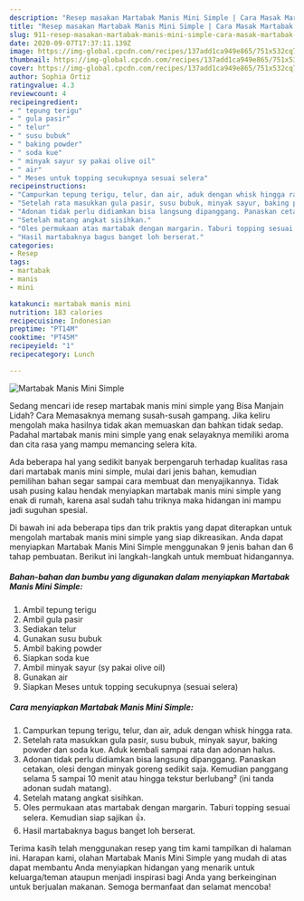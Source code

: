 ```yaml
---
description: "Resep masakan Martabak Manis Mini Simple | Cara Masak Martabak Manis Mini Simple Yang Enak Dan Mudah"
title: "Resep masakan Martabak Manis Mini Simple | Cara Masak Martabak Manis Mini Simple Yang Enak Dan Mudah"
slug: 911-resep-masakan-martabak-manis-mini-simple-cara-masak-martabak-manis-mini-simple-yang-enak-dan-mudah
date: 2020-09-07T17:37:11.139Z
image: https://img-global.cpcdn.com/recipes/137add1ca949e865/751x532cq70/martabak-manis-mini-simple-foto-resep-utama.jpg
thumbnail: https://img-global.cpcdn.com/recipes/137add1ca949e865/751x532cq70/martabak-manis-mini-simple-foto-resep-utama.jpg
cover: https://img-global.cpcdn.com/recipes/137add1ca949e865/751x532cq70/martabak-manis-mini-simple-foto-resep-utama.jpg
author: Sophia Ortiz
ratingvalue: 4.3
reviewcount: 4
recipeingredient:
- " tepung terigu"
- " gula pasir"
- " telur"
- " susu bubuk"
- " baking powder"
- " soda kue"
- " minyak sayur sy pakai olive oil"
- " air"
- " Meses untuk topping secukupnya sesuai selera"
recipeinstructions:
- "Campurkan tepung terigu, telur, dan air, aduk dengan whisk hingga rata."
- "Setelah rata masukkan gula pasir, susu bubuk, minyak sayur, baking powder dan soda kue. Aduk kembali sampai rata dan adonan halus."
- "Adonan tidak perlu didiamkan bisa langsung dipanggang. Panaskan cetakan, olesi dengan minyak goreng sedikit saja. Kemudian panggang selama 5 sampai 10 menit atau hingga tekstur berlubang² (ini tanda adonan sudah matang)."
- "Setelah matang angkat sisihkan."
- "Oles permukaan atas martabak dengan margarin. Taburi topping sesuai selera. Kemudian siap sajikan 👍."
- "Hasil martabaknya bagus banget loh berserat."
categories:
- Resep
tags:
- martabak
- manis
- mini

katakunci: martabak manis mini 
nutrition: 183 calories
recipecuisine: Indonesian
preptime: "PT14M"
cooktime: "PT45M"
recipeyield: "1"
recipecategory: Lunch

---
```



![Martabak Manis Mini Simple](https://img-global.cpcdn.com/recipes/137add1ca949e865/751x532cq70/martabak-manis-mini-simple-foto-resep-utama.jpg)

Sedang mencari ide resep martabak manis mini simple yang Bisa Manjain Lidah? Cara Memasaknya memang susah-susah gampang. Jika keliru mengolah maka hasilnya tidak akan memuaskan dan bahkan tidak sedap. Padahal martabak manis mini simple yang enak selayaknya memiliki aroma dan cita rasa yang mampu memancing selera kita.



Ada beberapa hal yang sedikit banyak berpengaruh terhadap kualitas rasa dari martabak manis mini simple, mulai dari jenis bahan, kemudian pemilihan bahan segar sampai cara membuat dan menyajikannya. Tidak usah pusing kalau hendak menyiapkan martabak manis mini simple yang enak di rumah, karena asal sudah tahu triknya maka hidangan ini mampu jadi suguhan spesial.


Di bawah ini ada beberapa tips dan trik praktis yang dapat diterapkan untuk mengolah martabak manis mini simple yang siap dikreasikan. Anda dapat menyiapkan Martabak Manis Mini Simple menggunakan 9 jenis bahan dan 6 tahap pembuatan. Berikut ini langkah-langkah untuk membuat hidangannya.

<!--inarticleads1-->

##### Bahan-bahan dan bumbu yang digunakan dalam menyiapkan Martabak Manis Mini Simple:

1. Ambil  tepung terigu
1. Ambil  gula pasir
1. Sediakan  telur
1. Gunakan  susu bubuk
1. Ambil  baking powder
1. Siapkan  soda kue
1. Ambil  minyak sayur (sy pakai olive oil)
1. Gunakan  air
1. Siapkan  Meses untuk topping secukupnya (sesuai selera)




<!--inarticleads2-->

##### Cara menyiapkan Martabak Manis Mini Simple:

1. Campurkan tepung terigu, telur, dan air, aduk dengan whisk hingga rata.
1. Setelah rata masukkan gula pasir, susu bubuk, minyak sayur, baking powder dan soda kue. Aduk kembali sampai rata dan adonan halus.
1. Adonan tidak perlu didiamkan bisa langsung dipanggang. Panaskan cetakan, olesi dengan minyak goreng sedikit saja. Kemudian panggang selama 5 sampai 10 menit atau hingga tekstur berlubang² (ini tanda adonan sudah matang).
1. Setelah matang angkat sisihkan.
1. Oles permukaan atas martabak dengan margarin. Taburi topping sesuai selera. Kemudian siap sajikan 👍.
1. Hasil martabaknya bagus banget loh berserat.




Terima kasih telah menggunakan resep yang tim kami tampilkan di halaman ini. Harapan kami, olahan Martabak Manis Mini Simple yang mudah di atas dapat membantu Anda menyiapkan hidangan yang menarik untuk keluarga/teman ataupun menjadi inspirasi bagi Anda yang berkeinginan untuk berjualan makanan. Semoga bermanfaat dan selamat mencoba!
